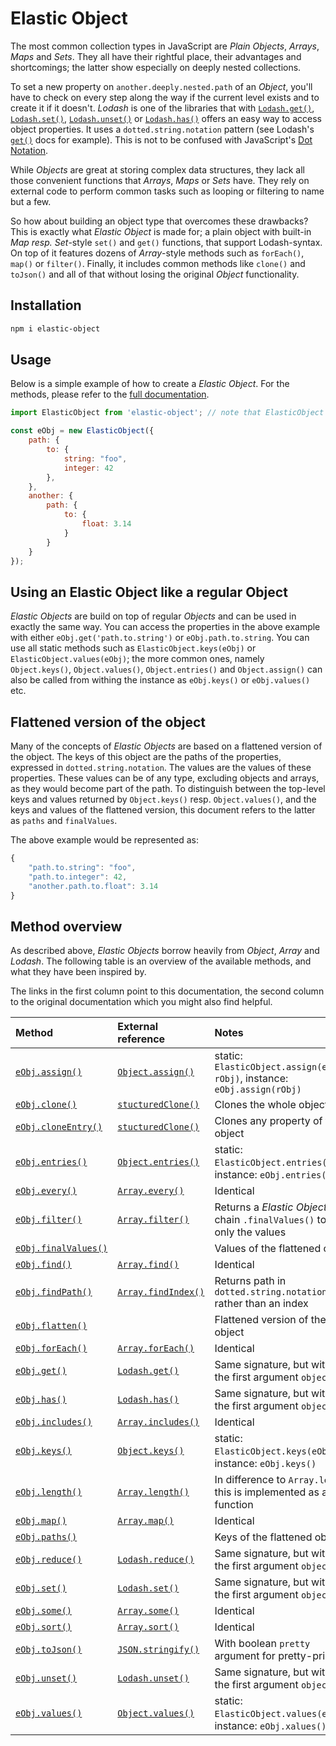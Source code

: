 # Elastic Object

The most common collection types in JavaScript are _Plain Objects_, _Arrays_, _Maps_ and _Sets_. They all have their rightful place, their advantages and shortcomings; the latter show especially on deeply nested collections. 

To set a new property on `another.deeply.nested.path` of an _Object_, you'll have to check on every step along the way if the current level exists and to create it if it doesn't. _Lodash_ is one of the libraries that with [`Lodash.get()`](https://lodash.com/docs/#get), [`Lodash.set()`](https://lodash.com/docs/#set), [`Lodash.unset()`](https://lodash.com/docs/#unset) or [`Lodash.has()`](https://lodash.com/docs/#has) offers an easy way to access object properties. It uses a `dotted.string.notation` pattern (see Lodash's [`get()`](https://lodash.com/docs/#get) docs for example). This is not to be confused with JavaScript's [Dot Notation](https://developer.mozilla.org/en-US/docs/Web/JavaScript/Reference/Operators/Property_accessors#dot_notation).

While _Objects_ are great at storing complex data structures, they lack all those convenient functions that _Arrays_, _Maps_ or _Sets_ have. They rely on external code to perform common tasks such as looping or filtering to name but a few.

So how about building an object type that overcomes these drawbacks? This is exactly what _Elastic Object_ is made for; a plain object with built-in _Map resp. Set_-style `set()` and `get()` functions, that support Lodash-syntax. On top of it features dozens of _Array_-style methods such as `forEach()`, `map()` or `filter()`. Finally, it includes common methods like `clone()` and `toJson()` and all of that without losing the original _Object_ functionality.

## Installation

```bash
npm i elastic-object
```

## Usage

Below is a simple example of how to create a _Elastic Object_. For the methods, please refer to the [full documentation](//elastic-object.netlify.app/ElasticObject.html).
    
```javascript
import ElasticObject from 'elastic-object'; // note that ElasticObject is implemented as ESM and not in CJS

const eObj = new ElasticObject({
    path: {
        to: {
            string: "foo",
            integer: 42
        },
    },
    another: {
        path: {
            to: {
                float: 3.14
            }
        }
    }
});
```

## Using an Elastic Object like a regular Object

_Elastic Objects_ are build on top of regular _Objects_ and can be used in exactly the same way. You can access the properties in the above example with either `eObj.get('path.to.string')` or `eObj.path.to.string`. You can use all static methods such as `ElasticObject.keys(eObj)` or `ElasticObject.values(eObj)`; the more common ones, namely `Object.keys()`, `Object.values()`, `Object.entries()` and `Object.assign()` can also be called from withing the instance as `eObj.keys()` or `eObj.values()` etc.

## Flattened version of the object
Many of the concepts of _Elastic Objects_ are based on a flattened version of the object. The keys of this object are the paths of the properties, expressed in `dotted.string.notation`. The values are the values of these properties. These values can be of any type, excluding objects and arrays, as they would become part of the path. To distinguish between the top-level keys and values returned by `Object.keys()` resp. `Object.values()`,  and the keys and values of the flattened version, this document refers to the latter as `paths` and `finalValues`.

The above example would be represented as:

```javascript
{
    "path.to.string": "foo",
    "path.to.integer": 42,
    "another.path.to.float": 3.14
}
```

## Method overview
As described above, _Elastic Objects_ borrow heavily from _Object_, _Array_ and _Lodash_. The following table is an overview of the available methods, and what they have been inspired by. 

The links in the first column point to this documentation, the second column to the original documentation which you might also find helpful.

| Method | External reference | Notes |
|:-------|:-------------------|:------|
| [`eObj.assign()`](//elastic-object.netlify.app/ElasticObject.html#assign) | [`Object.assign()`](//developer.mozilla.org/en-US/docs/Web/JavaScript/Reference/Global_Objects/Object/assign) | static: `ElasticObject.assign(eObj, rObj)`, instance: `eObj.assign(rObj)` |
| [`eObj.clone()`](//elastic-object.netlify.app/ElasticObject.html#clone) | [`stucturedClone()`](https://developer.mozilla.org/en-US/docs/Web/API/structuredClone) | Clones the whole object |
| [`eObj.cloneEntry()`](//elastic-object.netlify.app/ElasticObject.html#cloneEntry) | [`stucturedClone()`](https://developer.mozilla.org/en-US/docs/Web/API/structuredClone) | Clones any property of the object |
| [`eObj.entries()`](//elastic-object.netlify.app/ElasticObject.html#entries) | [`Object.entries()`](//developer.mozilla.org/en-US/docs/Web/JavaScript/Reference/Global_Objects/Object/entries) | static: `ElasticObject.entries(eObj)`, instance: `eObj.entries()` |
| [`eObj.every()`](//elastic-object.netlify.app/ElasticObject.html#every) | [`Array.every()`](//developer.mozilla.org/en-US/docs/Web/JavaScript/Reference/Global_Objects/Array/every) | Identical |
| [`eObj.filter()`](//elastic-object.netlify.app/ElasticObject.html#filter) | [`Array.filter()`](//developer.mozilla.org/en-US/docs/Web/JavaScript/Reference/Global_Objects/Array/filter) | Returns a _Elastic Object_, chain `.finalValues()` to get only the values |
| [`eObj.finalValues()`](//elastic-object.netlify.app/ElasticObject.html#finalValues)  | | Values of the flattened object |
| [`eObj.find()`](//elastic-object.netlify.app/ElasticObject.html#find)  | [`Array.find()`](//developer.mozilla.org/en-US/docs/Web/JavaScript/Reference/Global_Objects/Array/find)  | Identical |
| [`eObj.findPath()`](//elastic-object.netlify.app/ElasticObject.html#findPath) | [`Array.findIndex()`](//developer.mozilla.org/en-US/docs/Web/JavaScript/Reference/Global_Objects/Array/findIndex) | Returns path in `dotted.string.notation` rather than an index |
| [`eObj.flatten()`](//elastic-object.netlify.app/ElasticObject.html#flatten) | | Flattened version of the object |
| [`eObj.forEach()`](//elastic-object.netlify.app/ElasticObject.html#forEach) | [`Array.forEach()`](//developer.mozilla.org/en-US/docs/Web/JavaScript/Reference/Global_Objects/Array/forEach) | Identical |
| [`eObj.get()`](//elastic-object.netlify.app/ElasticObject.html#get)  | [`Lodash.get()`](//lodash.com/docs/#get) | Same signature, but without the first argument `object` |
| [`eObj.has()`](//elastic-object.netlify.app/ElasticObject.html#has)  | [`Lodash.has()`](//lodash.com/docs/#has) | Same signature, but without the first argument `object` |
| [`eObj.includes()`](//elastic-object.netlify.app/ElasticObject.html#includes) | [`Array.includes()`](//developer.mozilla.org/en-US/docs/Web/JavaScript/Reference/Global_Objects/Array/includes)  | Identical |
| [`eObj.keys()`](//elastic-object.netlify.app/ElasticObject.html#keys) | [`Object.keys()`](//developer.mozilla.org/en-US/docs/Web/JavaScript/Reference/Global_Objects/Object/keys) | static: `ElasticObject.keys(eObj)`, instance: `eObj.keys()` |
| [`eObj.length()`](//elastic-object.netlify.app/ElasticObject.html#length) | [`Array.length()`](//developer.mozilla.org/en-US/docs/Web/JavaScript/Reference/Global_Objects/Array/length) | In difference to `Array.length`, this is implemented as a function |
| [`eObj.map()`](//elastic-object.netlify.app/ElasticObject.html#map) | [`Array.map()`](//developer.mozilla.org/en-US/docs/Web/JavaScript/Reference/Global_Objects/Array/map) | Identical |
| [`eObj.paths()`](//elastic-object.netlify.app/ElasticObject.html#paths)  | | Keys of the flattened object |
| [`eObj.reduce()`](//elastic-object.netlify.app/ElasticObject.html#reduce)  | [`Lodash.reduce()`](//lodash.com/docs/#reduce) | Same signature, but without the first argument `object` |
| [`eObj.set()`](//elastic-object.netlify.app/ElasticObject.html#set) | [`Lodash.set()`](//lodash.com/docs/#set)  | Same signature, but without the first argument `object` |
| [`eObj.some()`](//elastic-object.netlify.app/ElasticObject.html#some)  | [`Array.some()`](//developer.mozilla.org/en-US/docs/Web/JavaScript/Reference/Global_Objects/Array/some) | Identical |
| [`eObj.sort()`](//elastic-object.netlify.app/ElasticObject.html#sort) | [`Array.sort()`](//developer.mozilla.org/en-US/docs/Web/JavaScript/Reference/Global_Objects/Array/sort) | Identical |
| [`eObj.toJson()`](//elastic-object.netlify.app/ElasticObject.html#toJson)  | [`JSON.stringify()`](//developer.mozilla.org/en-US/docs/Web/JavaScript/Reference/Global_Objects/JSON/stringify) | With boolean `pretty` argument for pretty-print |
| [`eObj.unset()`](//elastic-object.netlify.app/ElasticObject.html#unset) | [`Lodash.unset()`](//lodash.com/docs/#unset) | Same signature, but without the first argument `object` |
| [`eObj.values()`](//elastic-object.netlify.app/ElasticObject.html#values)  | [`Object.values()`](//developer.mozilla.org/en-US/docs/Web/JavaScript/Reference/Global_Objects/Object/values) | static: `ElasticObject.values(eObj)`, instance: `eObj.xalues()` |


